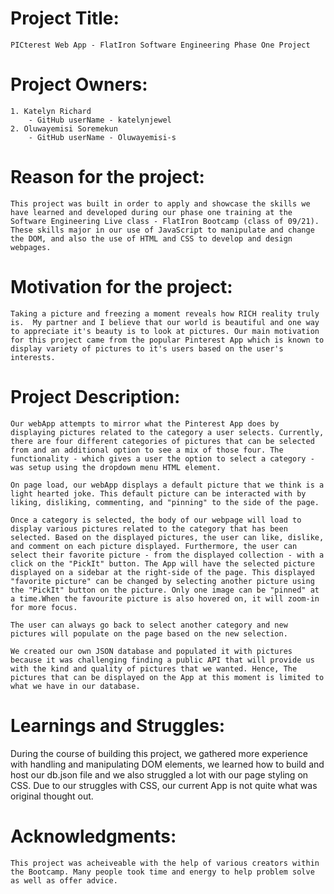 
# Project Title: 
    PICterest Web App - FlatIron Software Engineering Phase One Project

# Project Owners: 
    1. Katelyn Richard 
        - GitHub userName - katelynjewel 
    2. Oluwayemisi Soremekun 
        - GitHub userName - Oluwayemisi-s

# Reason for the project: 
    This project was built in order to apply and showcase the skills we have learned and developed during our phase one training at the Software Engineering Live class - FlatIron Bootcamp (class of 09/21). These skills major in our use of JavaScript to manipulate and change the DOM, and also the use of HTML and CSS to develop and design webpages.

# Motivation for the project: 
    Taking a picture and freezing a moment reveals how RICH reality truly is.  My partner and I believe that our world is beautiful and one way to appreciate it's beauty is to look at pictures. Our main motivation for this project came from the popular Pinterest App which is known to display variety of pictures to it's users based on the user's interests. 

# Project Description: 
    Our webApp attempts to mirror what the Pinterest App does by displaying pictures related to the category a user selects. Currently, there are four different categories of pictures that can be selected from and an additional option to see a mix of those four. The functionality - which gives a user the option to select a category - was setup using the dropdown menu HTML element. 

    On page load, our webApp displays a default picture that we think is a light hearted joke. This default picture can be interacted with by liking, disliking, commenting, and "pinning" to the side of the page.

    Once a category is selected, the body of our webpage will load to display various pictures related to the category that has been selected. Based on the displayed pictures, the user can like, dislike, and comment on each picture displayed. Furthermore, the user can select their favorite picture - from the displayed collection - with a click on the "PickIt" button. The App will have the selected picture displayed on a sidebar at the right-side of the page. This displayed "favorite picture" can be changed by selecting another picture using the "PickIt" button on the picture. Only one image can be "pinned" at a time.When the favourite picture is also hovered on, it will zoom-in for more focus.

    The user can always go back to select another category and new pictures will populate on the page based on the new selection. 

    We created our own JSON database and populated it with pictures because it was challenging finding a public API that will provide us with the kind and quality of pictures that we wanted. Hence, The pictures that can be displayed on the App at this moment is limited to what we have in our database.


# Learnings and Struggles:
   During the course of building this project, we gathered more experience with handling and manipulating DOM elements, we learned how to build and host our db.json file and we also struggled a lot with our page styling on CSS. Due to our struggles with CSS, our current App is not quite what was original thought out. 

# Acknowledgments:
    This project was acheiveable with the help of various creators within the Bootcamp. Many people took time and energy to help problem solve as well as offer advice. 


